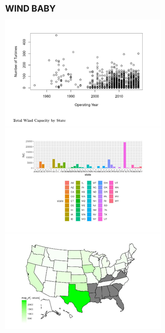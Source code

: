 <html>
<body>
<h1>
  WIND BABY
</h1>
 <img src="Visuals/WindCapByStat.JPG">
 <img src="Visuals/colorGraph.JPG">
 <img src="Visuals/colorMap.JPG">
</body>
</html>
